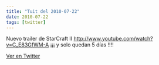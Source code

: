 ```yaml
---
title: "Tuit del 2010-07-22"
date: 2010-07-22
tags: [twitter]
---
```


Nuevo trailer de StarCraft II http://www.youtube.com/watch?v=C_E83GfWM-A ¡¡¡ y solo quedan 5 días !!!!



[Ver en Twitter](https://twitter.com/i/web/status/19241527679)
